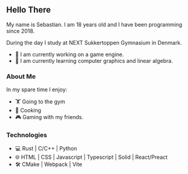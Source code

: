 ## Hello There

My name is Sebastian. I am 18 years old and I have been programming since 2018.

During the day I study at NEXT Sukkertoppen Gymnasium in Denmark.

- 🔭 I am currently working on a game engine.
- 🌱 I am currently learning computer graphics and linear algebra.

### About Me

In my spare time I enjoy:
- &#127947; Going to the gym
- 🍛 Cooking
- 🎮 Gaming with my friends.

### Technologies

- 💻 Rust | C/C++ | Python
- 🌐 HTML | CSS | Javascript | Typescript | Solid | React/Preact
- 🛠 CMake | Webpack | Vite
